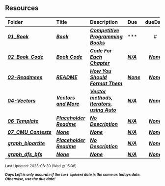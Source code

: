 ## Resources

| Folder | Title | Description | Due | dueDate |  |
|:------|:------|:------|:------|:-----:|-----|
| ***<a href="https://github.com/rugbyprof/4883-Programming_Techniques/tree/master/Resources/01_Book">01_Book</a>*** | ***<a href="https://github.com/rugbyprof/4883-Programming_Techniques/tree/master/Resources/01_Book"> Book  </a>*** | ***<a href="https://github.com/rugbyprof/4883-Programming_Techniques/tree/master/Resources/01_Book"> Competitive Programming Books</a>*** | ***<a href="https://github.com/rugbyprof/4883-Programming_Techniques/tree/master/Resources/01_Book">| #  | Name  | Link |</a>*** | ***<a href="https://github.com/rugbyprof/4883-Programming_Techniques/tree/master/Resources/01_Book">None</a>*** |  |
| ***<a href="https://github.com/rugbyprof/4883-Programming_Techniques/tree/master/Resources/02_Book_Code">02_Book_Code</a>*** | ***<a href="https://github.com/rugbyprof/4883-Programming_Techniques/tree/master/Resources/02_Book_Code"> Book Code </a>*** | ***<a href="https://github.com/rugbyprof/4883-Programming_Techniques/tree/master/Resources/02_Book_Code"> Code For Each Chapter</a>*** | ***<a href="https://github.com/rugbyprof/4883-Programming_Techniques/tree/master/Resources/02_Book_Code">N/A</a>*** | ***<a href="https://github.com/rugbyprof/4883-Programming_Techniques/tree/master/Resources/02_Book_Code">None</a>*** |  |
| ***<a href="https://github.com/rugbyprof/4883-Programming_Techniques/tree/master/Resources/03-Readmees">03-Readmees</a>*** | ***<a href="https://github.com/rugbyprof/4883-Programming_Techniques/tree/master/Resources/03-Readmees"> README </a>*** | ***<a href="https://github.com/rugbyprof/4883-Programming_Techniques/tree/master/Resources/03-Readmees"> How You Should Format Them</a>*** | ***<a href="https://github.com/rugbyprof/4883-Programming_Techniques/tree/master/Resources/03-Readmees"> None</a>*** | ***<a href="https://github.com/rugbyprof/4883-Programming_Techniques/tree/master/Resources/03-Readmees">None</a>*** |  |
| ***<a href="https://github.com/rugbyprof/4883-Programming_Techniques/tree/master/Resources/04-Vectors">04-Vectors</a>*** | ***<a href="https://github.com/rugbyprof/4883-Programming_Techniques/tree/master/Resources/04-Vectors"> Vectors and More </a>*** | ***<a href="https://github.com/rugbyprof/4883-Programming_Techniques/tree/master/Resources/04-Vectors"> Vector methods, Iterators, using Auto</a>*** | ***<a href="https://github.com/rugbyprof/4883-Programming_Techniques/tree/master/Resources/04-Vectors">N/A</a>*** | ***<a href="https://github.com/rugbyprof/4883-Programming_Techniques/tree/master/Resources/04-Vectors">None</a>*** |  |
| ***<a href="https://github.com/rugbyprof/4883-Programming_Techniques/tree/master/Resources/06_Template">06_Template</a>*** | ***<a href="https://github.com/rugbyprof/4883-Programming_Techniques/tree/master/Resources/06_Template"> Placeholder Readme </a>*** | ***<a href="https://github.com/rugbyprof/4883-Programming_Techniques/tree/master/Resources/06_Template"> No Description</a>*** | ***<a href="https://github.com/rugbyprof/4883-Programming_Techniques/tree/master/Resources/06_Template">N/A</a>*** | ***<a href="https://github.com/rugbyprof/4883-Programming_Techniques/tree/master/Resources/06_Template">None</a>*** |  |
| ***<a href="https://github.com/rugbyprof/4883-Programming_Techniques/tree/master/Resources/07_CMU_Contests">07_CMU_Contests</a>*** | ***<a href="https://github.com/rugbyprof/4883-Programming_Techniques/tree/master/Resources/07_CMU_Contests">None</a>*** | ***<a href="https://github.com/rugbyprof/4883-Programming_Techniques/tree/master/Resources/07_CMU_Contests">None</a>*** | ***<a href="https://github.com/rugbyprof/4883-Programming_Techniques/tree/master/Resources/07_CMU_Contests">N/A</a>*** | ***<a href="https://github.com/rugbyprof/4883-Programming_Techniques/tree/master/Resources/07_CMU_Contests">None</a>*** |  |
| ***<a href="https://github.com/rugbyprof/4883-Programming_Techniques/tree/master/Resources/graph_bipartite">graph_bipartite</a>*** | ***<a href="https://github.com/rugbyprof/4883-Programming_Techniques/tree/master/Resources/graph_bipartite"> Placeholder Readme </a>*** | ***<a href="https://github.com/rugbyprof/4883-Programming_Techniques/tree/master/Resources/graph_bipartite"> No Description</a>*** | ***<a href="https://github.com/rugbyprof/4883-Programming_Techniques/tree/master/Resources/graph_bipartite">N/A</a>*** | ***<a href="https://github.com/rugbyprof/4883-Programming_Techniques/tree/master/Resources/graph_bipartite">None</a>*** |  |
| ***<a href="https://github.com/rugbyprof/4883-Programming_Techniques/tree/master/Resources/graph_dfs_bfs">graph_dfs_bfs</a>*** | ***<a href="https://github.com/rugbyprof/4883-Programming_Techniques/tree/master/Resources/graph_dfs_bfs">None</a>*** | ***<a href="https://github.com/rugbyprof/4883-Programming_Techniques/tree/master/Resources/graph_dfs_bfs">None</a>*** | ***<a href="https://github.com/rugbyprof/4883-Programming_Techniques/tree/master/Resources/graph_dfs_bfs">N/A</a>*** | ***<a href="https://github.com/rugbyprof/4883-Programming_Techniques/tree/master/Resources/graph_dfs_bfs">None</a>*** |  |

<sup>Last Updated: 2023-08-30 (Wed @ 15:36)</sup> 

<sup>***Days Left is only accurate if the `Last Updated` date is the same as todays date. Otherwise, use the due date!***</sup> 